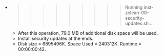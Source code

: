 * >>>>>>>>> Running inst-zclean-00-security-updates.sh ...
  * After this operation, 79.0 MB of additional disk space will be used.
  * Install security updates at the ends.
  * Disk size = 6895496K. Space Used = 240312K. Runtime = 00:00:00:42.
